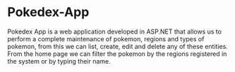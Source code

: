 # Pokedex-App
Pokedex App is a web application developed in ASP.NET that allows us to perform a complete maintenance of pokemon, regions and types of pokemon, from this we can list, create, edit and delete any of these entities. From the home page we can filter the pokemon by the regions registered in the system or by typing their name.

